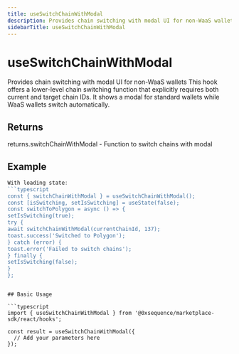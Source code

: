 ```yaml
---
title: useSwitchChainWithModal
description: Provides chain switching with modal UI for non-WaaS wallets This hook offers a lower-level chain switching function that explicitly requires both current and target chain IDs. It shows a modal for standard wallets while WaaS wallets switch automatically.
sidebarTitle: useSwitchChainWithModal
---
```


# useSwitchChainWithModal

Provides chain switching with modal UI for non-WaaS wallets This hook offers a lower-level chain switching function that explicitly requires both current and target chain IDs. It shows a modal for standard wallets while WaaS wallets switch automatically.

## Returns

returns.switchChainWithModal - Function to switch chains with modal

## Example

```typescript
With loading state:
```typescript
const { switchChainWithModal } = useSwitchChainWithModal();
const [isSwitching, setIsSwitching] = useState(false);
const switchToPolygon = async () => {
setIsSwitching(true);
try {
await switchChainWithModal(currentChainId, 137);
toast.success('Switched to Polygon');
} catch (error) {
toast.error('Failed to switch chains');
} finally {
setIsSwitching(false);
}
};
```
```

## Basic Usage

```typescript
import { useSwitchChainWithModal } from '@0xsequence/marketplace-sdk/react/hooks';

const result = useSwitchChainWithModal({
  // Add your parameters here
});
```

